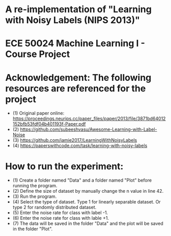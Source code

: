 # A re-implementation of "Learning with Noisy Labels (NIPS 2013)"
# ECE 50024 Machine Learning I - Course Project

# Acknowledgement: The following resources are referenced for the project
* (1) Original paper online: https://proceedings.neurips.cc/paper_files/paper/2013/file/3871bd64012152bfb53fdf04b401193f-Paper.pdf
* (2) https://github.com/subeeshvasu/Awesome-Learning-with-Label-Noise
* (3) https://github.com/jamie2017/LearningWithNoisyLabels
* (4) https://paperswithcode.com/task/learning-with-noisy-labels

# How to run the experiment:
* (1) Create a folder named "Data" and a folder named "Plot" before running the program.
* (2) Define the size of dataset by manually change the n value in line 42.
* (3) Run the program.
* (4) Select the type of dataset. Type 1 for linearly separable dataset. Or type 2 for randomly distributed dataset.
* (5) Enter the noise rate for class with label -1.
* (6) Enter the noise rate for class with lable +1.
* (7) The data will be saved in the folder "Data" and the plot will be saved in the folder "Plot".